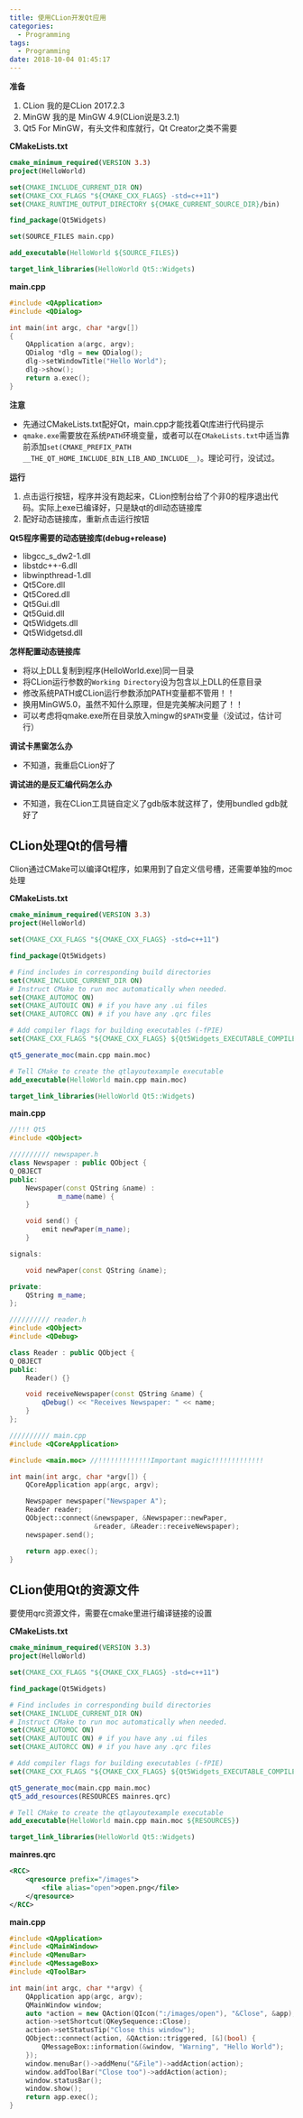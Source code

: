 ```yaml
---
title: 使用CLion开发Qt应用
categories:
  - Programming
tags:
  - Programming
date: 2018-10-04 01:45:17
---
```


**准备**
1. CLion 我的是CLion 2017.2.3
2. MinGW 我的是 MinGW 4.9(CLion说是3.2.1)
3. Qt5 For MinGW，有头文件和库就行，Qt Creator之类不需要

**CMakeLists.txt**
```cmake
cmake_minimum_required(VERSION 3.3)
project(HelloWorld)

set(CMAKE_INCLUDE_CURRENT_DIR ON)
set(CMAKE_CXX_FLAGS "${CMAKE_CXX_FLAGS} -std=c++11")
set(CMAKE_RUNTIME_OUTPUT_DIRECTORY ${CMAKE_CURRENT_SOURCE_DIR}/bin)

find_package(Qt5Widgets)

set(SOURCE_FILES main.cpp)

add_executable(HelloWorld ${SOURCE_FILES})

target_link_libraries(HelloWorld Qt5::Widgets)
```

**main.cpp**
```cpp
#include <QApplication>
#include <QDialog>

int main(int argc, char *argv[])
{
    QApplication a(argc, argv);
    QDialog *dlg = new QDialog();
    dlg->setWindowTitle("Hello World");
    dlg->show();
    return a.exec();
}
```

**注意**
- 先通过CMakeLists.txt配好Qt，main.cpp才能找着Qt库进行代码提示
- `qmake.exe`需要放在系统`PATH`环境变量，或者可以在`CMakeLists.txt`中适当靠前添加`set(CMAKE_PREFIX_PATH __THE_QT_HOME_INCLUDE_BIN_LIB_AND_INCLUDE__)`。理论可行，没试过。


**运行**
1. 点击运行按钮，程序并没有跑起来，CLion控制台给了个非0的程序退出代码。实际上exe已编译好，只是缺qt的dll动态链接库
2. 配好动态链接库，重新点击运行按钮

**Qt5程序需要的动态链接库(debug+release)**
- libgcc_s_dw2-1.dll
- libstdc++-6.dll
- libwinpthread-1.dll
- Qt5Core.dll
- Qt5Cored.dll
- Qt5Gui.dll
- Qt5Guid.dll
- Qt5Widgets.dll
- Qt5Widgetsd.dll

**怎样配置动态链接库**
* 将以上DLL复制到程序(HelloWorld.exe)同一目录
* 将CLion运行参数的`Working Directory`设为包含以上DLL的任意目录
* 修改系统PATH或CLion运行参数添加PATH变量都不管用！！
* 换用MinGW5.0，虽然不知什么原理，但是完美解决问题了！！
* 可以考虑将qmake.exe所在目录放入mingw的`$PATH`变量（没试过，估计可行）

**调试卡黑窗怎么办**
- 不知道，我重启CLion好了

**调试进的是反汇编代码怎么办**
- 不知道，我在CLion工具链自定义了gdb版本就这样了，使用bundled gdb就好了

## CLion处理Qt的信号槽

Clion通过CMake可以编译Qt程序，如果用到了自定义信号槽，还需要单独的moc处理

**CMakeLists.txt**
```cmake
cmake_minimum_required(VERSION 3.3)
project(HelloWorld)

set(CMAKE_CXX_FLAGS "${CMAKE_CXX_FLAGS} -std=c++11")

find_package(Qt5Widgets)

# Find includes in corresponding build directories
set(CMAKE_INCLUDE_CURRENT_DIR ON)
# Instruct CMake to run moc automatically when needed.
set(CMAKE_AUTOMOC ON)
set(CMAKE_AUTOUIC ON) # if you have any .ui files
set(CMAKE_AUTORCC ON) # if you have any .qrc files

# Add compiler flags for building executables (-fPIE)
set(CMAKE_CXX_FLAGS "${CMAKE_CXX_FLAGS} ${Qt5Widgets_EXECUTABLE_COMPILE_FLAGS}")

qt5_generate_moc(main.cpp main.moc)

# Tell CMake to create the qtlayoutexample executable
add_executable(HelloWorld main.cpp main.moc)

target_link_libraries(HelloWorld Qt5::Widgets)
```


**main.cpp**

```cpp
//!!! Qt5
#include <QObject>

////////// newspaper.h
class Newspaper : public QObject {
Q_OBJECT
public:
    Newspaper(const QString &name) :
            m_name(name) {
    }

    void send() {
        emit newPaper(m_name);
    }

signals:

    void newPaper(const QString &name);

private:
    QString m_name;
};

////////// reader.h
#include <QObject>
#include <QDebug>

class Reader : public QObject {
Q_OBJECT
public:
    Reader() {}

    void receiveNewspaper(const QString &name) {
        qDebug() << "Receives Newspaper: " << name;
    }
};

////////// main.cpp
#include <QCoreApplication>

#include <main.moc> //!!!!!!!!!!!!!Important magic!!!!!!!!!!!!!

int main(int argc, char *argv[]) {
    QCoreApplication app(argc, argv);

    Newspaper newspaper("Newspaper A");
    Reader reader;
    QObject::connect(&newspaper, &Newspaper::newPaper,
                     &reader, &Reader::receiveNewspaper);
    newspaper.send();

    return app.exec();
}
```

## CLion使用Qt的资源文件

要使用qrc资源文件，需要在cmake里进行编译链接的设置

**CMakeLists.txt**

```cmake
cmake_minimum_required(VERSION 3.3)
project(HelloWorld)

set(CMAKE_CXX_FLAGS "${CMAKE_CXX_FLAGS} -std=c++11")

find_package(Qt5Widgets)

# Find includes in corresponding build directories
set(CMAKE_INCLUDE_CURRENT_DIR ON)
# Instruct CMake to run moc automatically when needed.
set(CMAKE_AUTOMOC ON)
set(CMAKE_AUTOUIC ON) # if you have any .ui files
set(CMAKE_AUTORCC ON) # if you have any .qrc files

# Add compiler flags for building executables (-fPIE)
set(CMAKE_CXX_FLAGS "${CMAKE_CXX_FLAGS} ${Qt5Widgets_EXECUTABLE_COMPILE_FLAGS}")

qt5_generate_moc(main.cpp main.moc)
qt5_add_resources(RESOURCES mainres.qrc)

# Tell CMake to create the qtlayoutexample executable
add_executable(HelloWorld main.cpp main.moc ${RESOURCES})

target_link_libraries(HelloWorld Qt5::Widgets)
```

**mainres.qrc**
```xml
<RCC>
    <qresource prefix="/images">
        <file alias="open">open.png</file>
    </qresource>
</RCC>
```

**main.cpp**
```cpp
#include <QApplication>
#include <QMainWindow>
#include <QMenuBar>
#include <QMessageBox>
#include <QToolBar>

int main(int argc, char **argv) {
    QApplication app(argc, argv);
    QMainWindow window;
    auto *action = new QAction(QIcon(":/images/open"), "&Close", &app);
    action->setShortcut(QKeySequence::Close);
    action->setStatusTip("Close this window");
    QObject::connect(action, &QAction::triggered, [&](bool) {
        QMessageBox::information(&window, "Warning", "Hello World");
    });
    window.menuBar()->addMenu("&File")->addAction(action);
    window.addToolBar("Close too")->addAction(action);
    window.statusBar();
    window.show();
    return app.exec();
}
```
